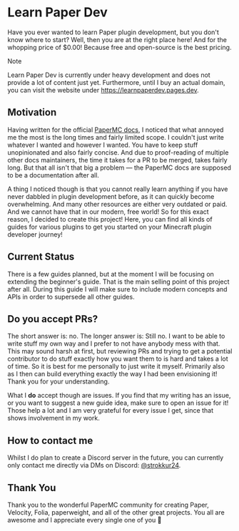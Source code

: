 # Learn Paper Dev
Have you ever wanted to learn Paper plugin development, but you don't know where to start? Well, then you are at the right place here! And for the whopping price of $0.00!
Because free and open-source is the best pricing.

> [!NOTE]
> Learn Paper Dev is currently under heavy development and does not provide a lot of content just yet.
> Furthermore, until I buy an actual domain, you can visit the website under https://learnpaperdev.pages.dev.

## Motivation
Having written for the official [PaperMC docs](https://github.com/PaperMC/docs), I noticed that what annoyed me the most is the long times and fairly limited scope. I couldn't just
write whatever I wanted and however I wanted. You have to keep stuff unopinionated and also fairly concise. And due to proof-reading of multiple other docs maintainers, the time
it takes for a PR to be merged, takes fairly long. But that all isn't that big a problem — the PaperMC docs are supposed to be a documentation after all.

A thing I noticed though is that you cannot really learn anything if you have never dabbled in plugin development before, as it can quickly become overwhelming. And many other resources
are either very outdated or paid. And we cannot have that in our modern, free world! So for this exact reason, I decided to create this project! Here, you can find all kinds of guides for
various plugins to get you started on your Minecraft plugin developer journey!

## Current Status
There is a few guides planned, but at the moment I will be focusing on extending the beginner's guide. That is the main selling point of this project after all. During this guide I
will make sure to include modern concepts and APIs in order to supersede all other guides.

## Do you accept PRs?
The short answer is: no.
The longer answer is: Still no. I want to be able to write stuff my own way and I prefer to not have anybody mess with that. This may sound harsh at first, but reviewing PRs and trying to get
a potential contributor to do stuff exactly how you want them to is hard and takes a lot of time. So it is best for me personally to just write it myself. Primarily also as I then can build everything
exactly the way I had been envisioning it! Thank you for your understanding.

What I **do** accept though are issues. If you find that my writing has an issue, or you want to suggest a new guide idea, make sure to open an issue for it! Those help a lot and I am very grateful
for every issue I get, since that shows involvement in my work.

## How to contact me
Whilst I do plan to create a Discord server in the future, you can currently only contact me directly via DMs on Discord: [@strokkur24](https://discord.com/users/813141164281692170).

## Thank You
Thank you to the wonderful PaperMC community for creating Paper, Velocity, Folia, paperweight, and all of the other great projects. You all are awesome and I appreciate every single one of you 💖
